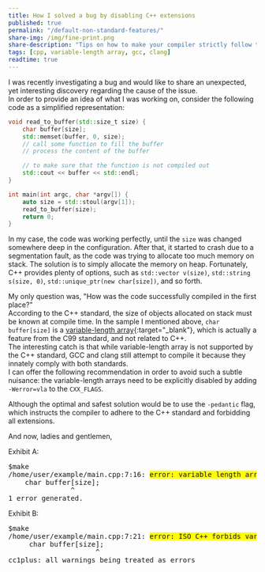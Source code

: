 ```yaml
---
title: How I solved a bug by disabling C++ extensions
published: true
permalink: "/default-non-standard-features/"
share-img: /img/fine-print.png
share-description: "Tips on how to make your compiler strictly follow the C++ standard"
tags: [cpp, variable-length array, gcc, clang]
readtime: true
---
```


I was recently investigating a bug and would like to share an unexpected, yet interesting discovery regarding the cause of the issue.<br>
In order to provide an idea of what I was working on, consider the following code as a simplified representation:

```cpp
void read_to_buffer(std::size_t size) {
    char buffer[size];
    std::memset(buffer, 0, size);
    // call some function to fill the buffer
    // process the content of the buffer

    // to make sure that the function is not compiled out
    std::cout << buffer << std::endl;
}

int main(int argc, char *argv[]) {
    auto size = std::stoul(argv[1]);
    read_to_buffer(size);
    return 0;
}
```

In my case, the code was working perfectly, until the `size` was changed somewhere deep in the configuration. After that, it started to crash due to a segmentation fault, as the code was trying to allocate too much memory on stack. The solution is to simply allocate the memory on heap. Fortunately, C++ provides plenty of options, such as `std::vector v(size)`, `std::string s(size, 0)`, `std::unique_ptr(new char[size])`, and so forth.

My only question was, "How was the code successfully compiled in the first place?"<br>
According to the C++ standard, the size of objects allocated on stack must be known at compile time. In the sample I mentioned above, `char buffer[size]` is a [variable-length array](https://en.cppreference.com/w/c/language/array){:target="_blank"}, which is actually a feature from the C99 standard, and not related to C++.<br>
The interesting catch is that while variable-length array is not supported by the C++ standard, GCC and clang still attempt to compile it because they innately comply with both standards.<br>
I can offer the following recommendation in order to avoid such a subtle nuisance: the variable-length arrays need to be explicitly disabled by adding `-Werror=vla` to the `CXX_FLAGS`.

Although the optimal and safest solution would be to use the `-pedantic` flag, which instructs the compiler to adhere to the C++ standard and forbidding all extensions.

And now, ladies and gentlemen,


Exhibit A:
<pre>
$make
/home/user/example/main.cpp:7:16: <span style="background-color: #FFFF00">error: variable length arrays are a C99 feature [-Werror,-Wvla-extension]</span>
    char buffer[size];
               ^
1 error generated.
</pre>

Exhibit B:
<pre>
$make
/home/user/example/main.cpp:7:21: <span style="background-color: #FFFF00">error: ISO C++ forbids variable length array ‘buffer’ [-Werror=vla]</span>
     char buffer[size];
                     ^
cc1plus: all warnings being treated as errors
</pre>
